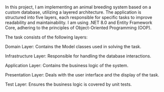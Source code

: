 In this project, I am implementing an animal breeding system based on a custom database, utilizing a layered architecture. The application is structured into five layers, each responsible for specific tasks to improve readability and maintainability. I am using .NET 8.0 and Entity Framework Core, adhering to the principles of Object-Oriented Programming (OOP).

The task consists of the following layers:

Domain Layer: Contains the Model classes used in solving the task.

Infrastructure Layer: Responsible for handling the database interactions.

Application Layer: Contains the business logic of the system.

Presentation Layer: Deals with the user interface and the display of the task.

Test Layer: Ensures the business logic is covered by unit tests.
